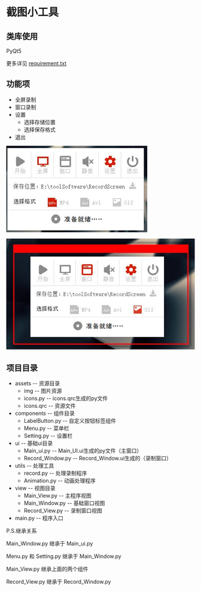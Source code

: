 # 截图小工具



## 类库使用

PyQt5 

更多详见 [requirement.txt](./requirement.txt)

## 功能项

- 全屏录制 
- 窗口录制
- 设置
  - 选择存储位置
  - 选择保存格式
- 退出

![](demo/1.jpg)

![](demo/2.jpg)

## 项目目录

- assets -- 资源目录
  - img -- 图片资源
  - icons.py -- icons.qrc生成的py文件
  - icons.qrc -- 资源文件
- components -- 组件目录
  - LabelButton.py -- 自定义按钮标签组件
  - Menu.py -- 菜单栏
  - Setting.py -- 设置栏
- ui -- 基础ui目录
  - Main_ui.py -- Main_UI.ui生成的py文件（主窗口）
  - Record_Window.py -- Record_Window.ui生成的（录制窗口）
- utils -- 处理工具
  - record.py -- 处理录制程序
  - Animation.py -- 动画处理程序
- view -- 视图目录
  - Main_View.py -- 主程序视图
  - Main_Window.py -- 基础窗口视图
  - Record_View.py -- 录制窗口视图
- main.py -- 程序入口

P.S.继承关系

Main_Window.py 继承于 Main_ui.py

Menu.py 和 Setting.py 继承于 Main_Window.py

Main_View.py 继承上面的两个组件

Record_View.py 继承于 Record_Window.py



